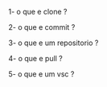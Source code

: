 1- o que e clone ?

2- o que e commit ?

3- o que e um repositorio ?

4- o que e pull ?

5- o que e um vsc ?
